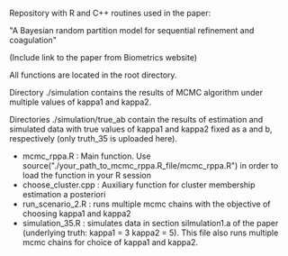 
Repository with R and C++ routines used in the paper: 

"A Bayesian random partition model for sequential refinement and coagulation"

(Include link to the paper from Biometrics website)

All functions are located in the root directory. 

Directory ./simulation contains the results of MCMC algorithm under multiple values of kappa1 and kappa2. 

Directories ./simulation/true_ab contain the results of estimation and simulated data with true values of kappa1 and kappa2 fixed as a and b, respectively (only truth_35 is uploaded here).

- mcmc_rppa.R : Main function. Use source("./your_path_to_mcmc_rppa.R_file/mcmc_rppa.R") in order to load the function in your R session
- choose_cluster.cpp : Auxiliary function for cluster membership estimation a posteriori
- run_scenario_2.R : runs multiple mcmc chains with the objective of choosing kappa1 and kappa2
- simulation_35.R : simulates data in section silmulation1.a of the paper (underlying truth: kappa1 = 3 kappa2 = 5). This file also runs multiple mcmc chains for choice of kappa1 and kappa2.
